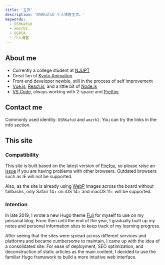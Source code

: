 ```yaml
---
title: '主页'
description: 'DSRKafuU 个人博客主页。'
keywords:
  - DSRKafuU
  - amzrk2
  - DSRCA
  - 个人博客
---
```


## About me

- Currently a college student at [NJUPT](https://www.njupt.edu.cn/)
- Great fan of [Kyoto Animation](https://www.kyotoanimation.co.jp/)
- Front end developer newbie, still in the process of self improvement
- [Vue.js](https://vuejs.org/), [React.js](https://reactjs.org/), and a little bit of [Node.js](https://nodejs.org/)
- [VS Code](https://code.visualstudio.com), always working with 2-space and [Prettier](https://prettier.io/)

## Contact me

Commonly used identity: `DSRKafuU` and `amzrk2`. You can try the links in the info section.

## This site

### Compatibility

This site is built based on the latest version of [Firefox](https://www.mozilla.org/firefox/new/), so please raise an [issue](https://github.com/amzrk2/amzrk2-ng/issues) if you are having problems with other browsers. Outdated browsers such as IE will not be supported.

Also, as the site is already using [WebP](https://developers.google.com/speed/webp) images across the board without fallbacks, only Safari 14+ on iOS 14+ and macOS 11+ will be supported.

### Intention

In late 2019, I wrote a new Hugo theme [Fuji](https://github.com/amzrk2/hugo-theme-fuji) for myself to use on my personal blog. From then until the end of the year, I gradually built up my notes and personal information sites to keep track of my learning progress.

After seeing that the sites were spread across different services and platforms and became cumbersome to maintain, I came up with the idea of a consolidated site. For ease of deployment, SEO optimization, and deconstruction of static articles as the main content, I decided to use the familiar Hugo framework to build a more intuitive web interface.
